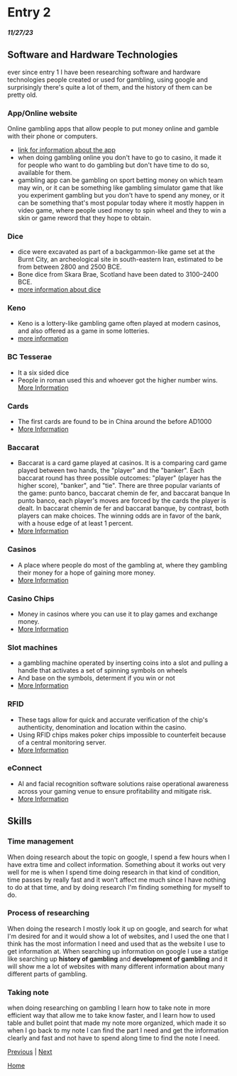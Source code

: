 # Entry 2
##### 11/27/23

## Software and Hardware Technologies

ever since entry 1 I have been researching software and hardware technologies people created or used for gambling, using google and surprisingly there's quite a lot of them, and the history of them can be pretty old.

### App/Online website

Online gambling apps that allow people to put money online and gamble with their phone or computers.
* [link for information about the app](https://apps.apple.com/us/app/betmgm-sportsbook/id1430875409)
* when doing gambling online you don't have to go to casino, it made it for people who want to do gambling but don't have time to do so, available for them.
* gambling app can be gambling on sport betting money on which team may win, or it can be something like gambling simulator game that like you experiment gambling but you don't have to spend any money, or it can be something that's most popular today where it mostly happen in video game, where people used money to spin wheel and they to win a skin or game reword that they hope to obtain.

### Dice

* dice were excavated as part of a backgammon-like game set at the Burnt City, an archeological site in south-eastern Iran, estimated to be from between 2800 and 2500 BCE.
* Bone dice from Skara Brae, Scotland have been dated to 3100–2400 BCE.
* [more information about dice](https://study.com/academy/lesson/ancient-dice-history-games-facts.html#:~:text=When%20were%20the%20first%20dice,originated%20in%20roughly%203%2C000%20BCE.)

### Keno

* Keno is a lottery-like gambling game often played at modern casinos, and also offered as a game in some lotteries.
* [more information](https://www.britannica.com/topic/keno)

### BC Tesserae

* It a six sided dice
* People in roman used this and whoever got the higher number wins.
[More Information](https://www.britannica.com/art/opus-alexandrinum)

### Cards

* The first cards are found to be in China around the before AD1000
* [More Information](https://www.theguardian.com/notesandqueries/query/0,5753,-2647,00.html#:~:text=PLAYING%20cards%20were%20invented%20by,the%20Mameluke%20empire%20of%20Egypt.)

### Baccarat

* Baccarat is a card game played at casinos. It is a comparing card game played between two hands, the "player" and the "banker". Each baccarat round has three possible outcomes: "player" (player has the higher score), "banker", and "tie". There are three popular variants of the game: punto banco, baccarat chemin de fer, and baccarat banque  In punto banco, each player's moves are forced by the cards the player is dealt. In baccarat chemin de fer and baccarat banque, by contrast, both players can make choices. The winning odds are in favor of the bank, with a house edge of at least 1 percent.
* [More Information](https://www.caesars.com/casino-gaming-blog/latest-posts/table-games/baccarat/how-to-play-baccarat)

### Casinos

* A place where people do most of the gambling at, where they gambling their money for a hope of gaining more money.
* [More Information](https://www.merriam-webster.com/dictionary/casino)

### Casino Chips

* Money in casinos where you can use it to play games and exchange money.
* [More Information](https://www.capitol-casino.com/the-basics-of-casino-chips-value-and-color/
)

### Slot machines

* a gambling machine operated by inserting coins into a slot and pulling a handle that activates a set of spinning symbols on wheels
* And base on the symbols, determent if you win or not
* [More Information](https://www.dictionary.com/browse/slot-machine)

### RFID

* These tags allow for quick and accurate verification of the chip's authenticity, denomination and location within the casino. 
* Using RFID chips makes poker chips impossible to counterfeit because of a central monitoring server.
* [More Information](https://gaorfid.com/casino-and-gaming-organizations-rfid-systems/)

### eConnect

* AI and facial recognition software solutions raise operational awareness across your gaming venue to ensure profitability and 
 mitigate risk.
* [More Information](https://www.econnectglobal.com/)

## Skills

### Time management

When doing research about the topic on google, I spend a few hours when I have extra time and collect information. Something about it works out very well for me is when I spend time doing research in that kind of condition, time passes by really fast and it won't affect me much since I have nothing to do at that time, and by doing research I'm finding something for myself to do.

### Process of researching
When doing the research I mostly look it up on google, and search for what I'm desired for and it would show a lot of websites, and I used the one that I think has the most information I need and used that as the website I use to get information at. When searching up information on google I use a statige like searching up **history of gambling** and **development of gambling** and it will show me a lot of websites with many different information about many different parts of gambling.


### Taking note
when doing researching on gambling I learn how to take note in more efficient way that allow me to take know faster, and I learn how to used table and bullet point that made my note more organized, which made it so when I go back to my note I can find the part I need and get the information clearly and fast and not have to spend along time to find the note I need.


[Previous](entry01.md) | [Next](entry03.md)

[Home](../README.md)


